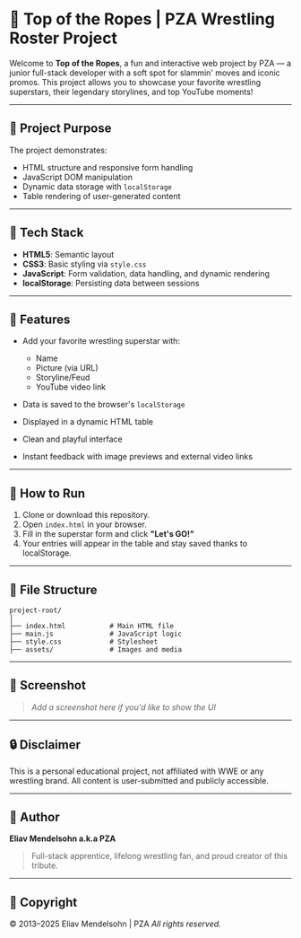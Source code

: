 # 🎢 Top of the Ropes | PZA Wrestling Roster Project

Welcome to **Top of the Ropes**, a fun and interactive web project by PZA — a junior full-stack developer with a soft spot for slammin' moves and iconic promos. This project allows you to showcase your favorite wrestling superstars, their legendary storylines, and top YouTube moments!

---

## 🌟 Project Purpose

The project demonstrates:

* HTML structure and responsive form handling
* JavaScript DOM manipulation
* Dynamic data storage with `localStorage`
* Table rendering of user-generated content

---

## 🧱 Tech Stack

* **HTML5**: Semantic layout
* **CSS3**: Basic styling via `style.css`
* **JavaScript**: Form validation, data handling, and dynamic rendering
* **localStorage**: Persisting data between sessions

---

## 🚀 Features

* Add your favorite wrestling superstar with:

  * Name
  * Picture (via URL)
  * Storyline/Feud
  * YouTube video link
* Data is saved to the browser's `localStorage`
* Displayed in a dynamic HTML table
* Clean and playful interface
* Instant feedback with image previews and external video links

---

## 🧪 How to Run

1. Clone or download this repository.
2. Open `index.html` in your browser.
3. Fill in the superstar form and click **"Let's GO!"**
4. Your entries will appear in the table and stay saved thanks to localStorage.

---

## 📁 File Structure

```
project-root/
│
├── index.html           # Main HTML file
├── main.js              # JavaScript logic
├── style.css            # Stylesheet
├── assets/              # Images and media
```

---

## 📸 Screenshot

> *Add a screenshot here if you'd like to show the UI*

---

## 🔒 Disclaimer

This is a personal educational project, not affiliated with WWE or any wrestling brand. All content is user-submitted and publicly accessible.

---

## 👤 Author

**Eliav Mendelsohn a.k.a PZA**

> Full-stack apprentice, lifelong wrestling fan, and proud creator of this tribute.

---

## 📅 Copyright

© 2013–2025 Eliav Mendelsohn | PZA
*All rights reserved.*

